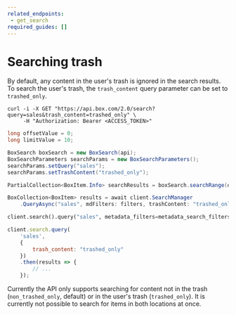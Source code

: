 ```yaml
---
related_endpoints:
 - get_search
required_guides: []
---
```


# Searching trash

By default, any content in the user's trash is ignored in the search results.
To search the user's trash, the `trash_content` query parameter can be set to
`trashed_only`.

<!-- markdownlint-disable line-length -->
<Tabs>
 <Tab title='cURL'>

```curl
curl -i -X GET "https://api.box.com/2.0/search?query=sales&trash_content=trashed_only" \
     -H "Authorization: Bearer <ACCESS_TOKEN>"
```

 </Tab>
 <Tab title='Java'>

```java
long offsetValue = 0;
long limitValue = 10;

BoxSearch boxSearch = new BoxSearch(api);
BoxSearchParameters searchParams = new BoxSearchParameters();
searchParams.setQuery("sales");
searchParams.setTrashContent("trashed_only");

PartialCollection<BoxItem.Info> searchResults = boxSearch.searchRange(offsetValue, limitValue, searchParams);
```

 </Tab>
 <Tab title='.NET'>

```csharp
BoxCollection<BoxItem> results = await client.SearchManager
    .QueryAsync("sales", mdFilters: filters, trashContent: "trashed_only");
```

 </Tab>
 <Tab title='Python'>

```python
client.search().query("sales", metadata_filters=metadata_search_filters, trash_content="trashed_only")
```

 </Tab>
 <Tab title='Node'>

```js
client.search.query(
    'sales',
    {
        trash_content: "trashed_only"
    })
    .then(results => {
        // ...
    });
```

 </Tab>
</Tabs>
<!-- markdownlint-enable line-length -->

<Message info>

Currently the API only supports searching for content not in the trash
(`non_trashed_only`, default) or in the user's trash (`trashed_only`). It is
currently not possible to search for items in both locations at once.

</Message >

